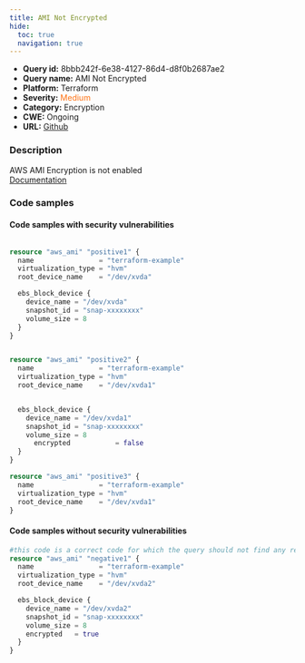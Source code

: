 ```yaml
---
title: AMI Not Encrypted
hide:
  toc: true
  navigation: true
---
```


<style>
  .highlight .hll {
    background-color: #ff171742;
  }
  .md-content {
    max-width: 1100px;
    margin: 0 auto;
  }
</style>

-   **Query id:** 8bbb242f-6e38-4127-86d4-d8f0b2687ae2
-   **Query name:** AMI Not Encrypted
-   **Platform:** Terraform
-   **Severity:** <span style="color:#ff7213">Medium</span>
-   **Category:** Encryption
-   **CWE:** Ongoing
-   **URL:** [Github](https://github.com/DataDog/kics/tree/master/assets/queries/terraform/aws/ami_not_encrypted)

### Description
AWS AMI Encryption is not enabled<br>
[Documentation](https://registry.terraform.io/providers/hashicorp/aws/latest/docs/data-sources/ami)

### Code samples
#### Code samples with security vulnerabilities
```tf title="Positive test num. 1 - tf file" hl_lines="25 29 7"

resource "aws_ami" "positive1" {
  name                = "terraform-example"
  virtualization_type = "hvm"
  root_device_name    = "/dev/xvda"

  ebs_block_device {
    device_name = "/dev/xvda"
    snapshot_id = "snap-xxxxxxxx"
    volume_size = 8
  }
}


resource "aws_ami" "positive2" {
  name                = "terraform-example"
  virtualization_type = "hvm"
  root_device_name    = "/dev/xvda1"


  ebs_block_device {
    device_name = "/dev/xvda1"
    snapshot_id = "snap-xxxxxxxx"
    volume_size = 8
	  encrypted			  = false
  }
}

resource "aws_ami" "positive3" {
  name                = "terraform-example"
  virtualization_type = "hvm"
  root_device_name    = "/dev/xvda1"
}

```


#### Code samples without security vulnerabilities
```tf title="Negative test num. 1 - tf file"
#this code is a correct code for which the query should not find any result
resource "aws_ami" "negative1" {
  name                = "terraform-example"
  virtualization_type = "hvm"
  root_device_name    = "/dev/xvda2"

  ebs_block_device {
    device_name = "/dev/xvda2"
    snapshot_id = "snap-xxxxxxxx"
    volume_size = 8
	encrypted   = true
  }
}
```
